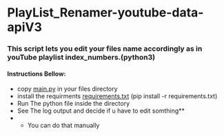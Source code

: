 # PlayList_Renamer-youtube-data-apiV3



### This script lets you edit your files name accordingly as in youTube playlist index_numbers.(python3)

#### Instructions Bellow:
* copy [main.py](https://github.com/Dipudas8984/PlayList_Renamer-youtube-data-apiV3/blob/master/main.py) in your files directory
* install the requirments [requirements.txt](https://github.com/Dipudas8984/PlayList_Renamer-youtube-data-apiV3/blob/master/requirements.txt) (pip install -r requirements.txt)
* Run The python file inside the directory
* See The log output and decide if u have to edit somthing**
* * You can do that manually 
